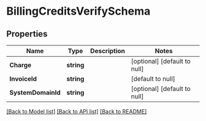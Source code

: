 # BillingCreditsVerifySchema

## Properties
Name | Type | Description | Notes
------------ | ------------- | ------------- | -------------
**Charge** | **string** |  | [optional] [default to null]
**InvoiceId** | **string** |  | [default to null]
**SystemDomainId** | **string** |  | [optional] [default to null]

[[Back to Model list]](../README.md#documentation-for-models) [[Back to API list]](../README.md#documentation-for-api-endpoints) [[Back to README]](../README.md)


